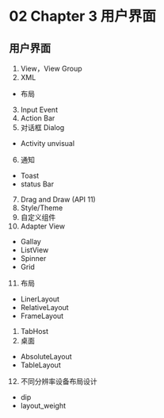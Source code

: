 # 02 Chapter 3 用户界面

## 用户界面

1. View，View Group
2. XML
  + 布局

3. Input Event
4. Action Bar
5. 对话框 Dialog
+ Activity unvisual

6. 通知 
+ Toast
+ status Bar
7. Drag and Draw (API 11)
8. Style/Theme
9. 自定义组件
10. Adapter View
+ Gallay
+ ListView
+ Spinner
+ Grid

11. 布局
+ LinerLayout
+ RelativeLayout
+ FrameLayout

1. TabHost
2. 桌面
+ AbsoluteLayout
+ TableLayout

12. 不同分辨率设备布局设计
+ dip
+ layout_weight

